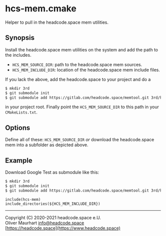# hcs-mem.cmake

Helper to pull in the headcode.space mem utilities.


## Synopsis

Install the headcode.space mem utilities on the system and add the path to the includes.

* `HCS_MEM_SOURCE_DIR`: path to the headcode.space mem sources.
* `HCS_MEM_INCLUDE_DIR`: location of the headcode.space mem include files.

If you lack the above, add the headcode.space to your project and do a
```bash
$ mkdir 3rd
$ git submodule init
$ git submodule add https://gitlab.com/headcode.space/memtool.git 3rd/hcs-mem
```
in your project root. Finally point the `HCS_MEM_SOURCE_DIR` to this path in your `CMakeLists.txt`.


## Options

Define all of these: `HCS_MEM_SOURCE_DIR` *or* download the headcode.space mem into a subfolder as 
depicted above.


## Example

Download Google Test as submodule like this:

```bash
$ mkdir 3rd
$ git submodule init
$ git submodule add https://gitlab.com/headcode.space/memtool.git 3rd/hcs-mem
```

```
include(hcs-mem)
include_directories(${HCS_MEM_INCLUDE_DIR})
```


---

Copyright (C) 2020-2021 headcode.space e.U.  
Oliver Maurhart <info@headcode.space>  
[https://headcode.space](https://www.headcode.space)  
